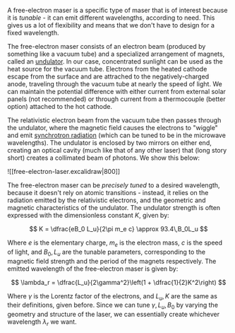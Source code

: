 A free-electron maser is a specific type of maser that is of interest because it is _tunable_ - it can emit different wavelengths, according to need. This gives us a lot of flexibility and means that we don't have to design for a fixed wavelength.

The free-electron maser consists of an electron beam (produced by something like a vacuum tube) and a specialized arrangement of magnets, called an [undulator](https://en.wikipedia.org/wiki/Undulator). In our case, concentrated sunlight can be used as the heat source for the vacuum tube. Electrons from the heated cathode escape from the surface and are attrached to the negatively-charged anode, traveling through the vacuum tube at nearly the speed of light. We can maintain the potential difference with either current from external solar panels (not recommended) or through current from a thermocouple (better option) attached to the hot cathode.

The relativistic electron beam from the vacuum tube then passes through the undulator, where the magnetic field causes the electrons to "wiggle" and emit [synchrotron radiation](https://en.wikipedia.org/wiki/Synchrotron_radiation) (which can be tuned to be in the microwave wavelengths). The undulator is enclosed by two mirrors on either end, creating an optical cavity (much like that of any other laser) that (long story short) creates a collimated beam of photons. We show this below:

![[free-electron-laser.excalidraw|800]]

The free-electron maser can be _precisely tuned_ to a desired wavelength, because it doesn't rely on atomic transitions - instead, it relies on the radiation emitted by the relativistic electrons, and the geometric and magnetic characteristics of the undulator. The undulator strength is often expressed with the dimensionless constant $K$, given by:

$$
K = \dfrac{eB_0 L_u}{2\pi m_e c} \approx 93.4\,B_0L_u
$$

Where $e$ is the elementary charge, $m_e$ is the electron mass, $c$ is the speed of light, and $B_0, L_u$ are the tunable parameters, corresponding to the magnetic field strength and the period of the magnets respectively. The emitted wavelength of the free-electron maser is given by:

$$
\lambda_r = \dfrac{L_u}{2\gamma^2}\left(1 + \dfrac{1}{2}K^2\right)
$$

Where $\gamma$ is the Lorentz factor of the electrons, and $L_u, K$ are the same as their definitions, given before. Since we can tune $\gamma, L_u, B_0$ by varying the geometry and structure of the laser, we can essentially create whichever wavelength $\lambda_r$ we want.